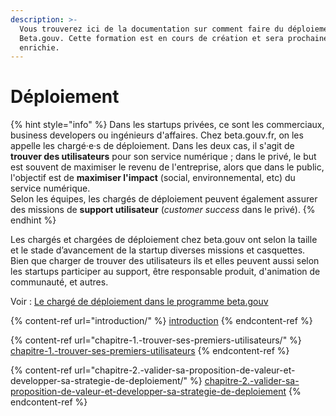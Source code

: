 ```yaml
---
description: >-
  Vous trouverez ici de la documentation sur comment faire du déploiement chez
  Beta.gouv. Cette formation est en cours de création et sera prochainement
  enrichie.
---
```


# Déploiement

{% hint style="info" %}
Dans les startups privées, ce sont les commerciaux, business developers ou ingénieurs d'affaires. Chez beta.gouv.fr, on les appelle les chargé·e·s de déploiement. Dans les deux cas, il s'agit de **trouver des utilisateurs** pour son service numérique ; dans le privé, le but est souvent de maximiser le revenu de l'entreprise, alors que dans le public, l'objectif est de **maximiser l'impact** (social, environnemental, etc) du service numérique.\
Selon les équipes, les chargés de déploiement peuvent également assurer des missions de **support utilisateur** (_customer success_ dans le privé).
{% endhint %}

Les chargés et chargées de déploiement chez beta.gouv ont selon la taille et le stade d’avancement de la startup diverses missions et casquettes. Bien que charger de trouver des utilisateurs ils et elles peuvent aussi selon les startups participer au support, être responsable produit, d'animation de communauté, et autres.&#x20;

Voir : [Le chargé de déploiement dans le programme beta.gouv](introduction/le-charge-de-deploiement-dans-le-programme-beta.gouv.md)

{% content-ref url="introduction/" %}
[introduction](introduction/)
{% endcontent-ref %}

{% content-ref url="chapitre-1.-trouver-ses-premiers-utilisateurs/" %}
[chapitre-1.-trouver-ses-premiers-utilisateurs](chapitre-1.-trouver-ses-premiers-utilisateurs/)
{% endcontent-ref %}

{% content-ref url="chapitre-2.-valider-sa-proposition-de-valeur-et-developper-sa-strategie-de-deploiement/" %}
[chapitre-2.-valider-sa-proposition-de-valeur-et-developper-sa-strategie-de-deploiement](chapitre-2.-valider-sa-proposition-de-valeur-et-developper-sa-strategie-de-deploiement/)
{% endcontent-ref %}
